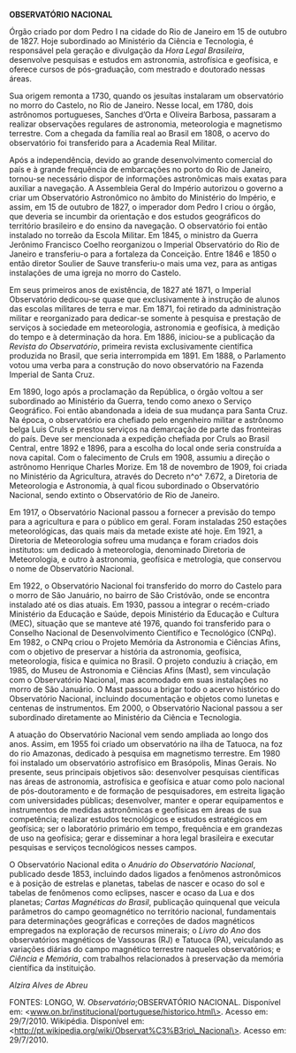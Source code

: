 **OBSERVATÓRIO NACIONAL**

Órgão criado por dom Pedro I na cidade do Rio de Janeiro em 15 de
outubro de 1827. Hoje subordinado ao Ministério da Ciência e Tecnologia,
é responsável pela geração e divulgação da *Hora Legal Brasileira*,
desenvolve pesquisas e estudos em astronomia, astrofísica e geofísica, e
oferece cursos de pós-graduação, com mestrado e doutorado nessas áreas.

Sua origem remonta a 1730, quando os jesuítas instalaram um observatório
no morro do Castelo, no Rio de Janeiro. Nesse local, em 1780, dois
astrônomos portugueses, Sanches d’Orta e Oliveira Barbosa, passaram a
realizar observações regulares de astronomia, meteorologia e magnetismo
terrestre. Com a chegada da família real ao Brasil em 1808, o acervo do
observatório foi transferido para a Academia Real Militar.

Após a independência, devido ao grande desenvolvimento comercial do país
e à grande frequência de embarcações no porto do Rio de Janeiro,
tornou-se necessário dispor de informações astronômicas mais exatas para
auxiliar a navegação. A Assembleia Geral do Império autorizou o governo
a criar um Observatório Astronômico no âmbito do Ministério do Império,
e assim, em 15 de outubro de 1827, o imperador dom Pedro I criou o
órgão, que deveria se incumbir da orientação e dos estudos geográficos
do território brasileiro e do ensino da navegação. O observatório foi
então instalado no torreão da Escola Militar. Em 1845, o ministro da
Guerra Jerônimo Francisco Coelho reorganizou o Imperial Observatório do
Rio de Janeiro e transferiu-o para a fortaleza da Conceição. Entre 1846
e 1850 o então diretor Soulier de Sauve transferiu-o mais uma vez, para
as antigas instalações de uma igreja no morro do Castelo.

Em seus primeiros anos de existência, de 1827 até 1871, o Imperial
Observatório dedicou-se quase que exclusivamente à instrução de alunos
das escolas militares de terra e mar. Em 1871, foi retirado da
administração militar e reorganizado para dedicar-se somente à pesquisa
e prestação de serviços à sociedade em meteorologia, astronomia e
geofísica, à medição do tempo e à determinação da hora. Em 1886,
iniciou-se a publicação da *Revista do Observatório*, primeira revista
exclusivamente científica produzida no Brasil, que seria interrompida em
1891. Em 1888, o Parlamento votou uma verba para a construção do novo
observatório na Fazenda Imperial de Santa Cruz.

Em 1890, logo após a proclamação da República, o órgão voltou a ser
subordinado ao Ministério da Guerra, tendo como anexo o Serviço
Geográfico. Foi então abandonada a ideia de sua mudança para Santa Cruz.
Na época, o observatório era chefiado pelo engenheiro militar e
astrônomo belga Luis Cruls e prestou serviços na demarcação de parte das
fronteiras do país. Deve ser mencionada a expedição chefiada por Cruls
ao Brasil Central, entre 1892 e 1896, para a escolha do local onde seria
construída a nova capital. Com o falecimento de Cruls em 1908, assumiu a
direção o astrônomo Henrique Charles Morize. Em 18 de novembro de 1909,
foi criada no Ministério da Agricultura, através do Decreto n^o^ 7.672,
a Diretoria de Meteorologia e Astronomia, à qual ficou subordinado o
Observatório Nacional, sendo extinto o Observatório de Rio de Janeiro.

Em 1917, o Observatório Nacional passou a fornecer a previsão do tempo
para a agricultura e para o público em geral. Foram instaladas 250
estações meteorológicas, das quais mais da metade existe até hoje. Em
1921, a Diretoria de Meteorologia sofreu uma mudança e foram criados
dois institutos: um dedicado à meteorologia, denominado Diretoria de
Meteorologia, e outro à astronomia, geofísica e metrologia, que
conservou o nome de Observatório Nacional.

Em 1922, o Observatório Nacional foi transferido do morro do Castelo
para o morro de São Januário, no bairro de São Cristóvão, onde se
encontra instalado até os dias atuais. Em 1930, passou a integrar o
recém-criado Ministério da Educação e Saúde, depois Ministério da
Educação e Cultura (MEC), situação que se manteve até 1976, quando foi
transferido para o Conselho Nacional de Desenvolvimento Científico e
Tecnológico (CNPq). Em 1982, o CNPq criou o Projeto Memória da
Astronomia e Ciências Afins, com o objetivo de preservar a história da
astronomia, geofísica, meteorologia, física e química no Brasil. O
projeto conduziu à criação, em 1985, do Museu de Astronomia e Ciências
Afins (Mast), sem vinculação com o Observatório Nacional, mas acomodado
em suas instalações no morro de São Januário. O Mast passou a brigar
todo o acervo histórico do Observatório Nacional, incluindo documentação
e objetos como lunetas e centenas de instrumentos. Em 2000, o
Observatório Nacional passou a ser subordinado diretamente ao Ministério
da Ciência e Tecnologia.

A atuação do Observatório Nacional vem sendo ampliada ao longo dos anos.
Assim, em 1955 foi criado um observatório na ilha de Tatuoca, na foz do
rio Amazonas, dedicado à pesquisa em magnetismo terrestre. Em 1980 foi
instalado um observatório astrofísico em Brasópolis, Minas Gerais. No
presente, seus principais objetivos são: desenvolver pesquisas
científicas nas áreas de astronomia, astrofísica e geofísica e atuar
como polo nacional de pós-doutoramento e de formação de pesquisadores,
em estreita ligação com universidades públicas; desenvolver, manter e
operar equipamentos e instrumentos de medidas astronômicas e geofísicas
em áreas de sua competência; realizar estudos tecnológicos e estudos
estratégicos em geofísica; ser o laboratório primário em tempo,
frequência e em grandezas de uso na geofísica; gerar e disseminar a hora
legal brasileira e executar pesquisas e serviços tecnológicos nesses
campos.

O Observatório Nacional edita o *Anuário do Observatório Nacional*,
publicado desde 1853, incluindo dados ligados a fenômenos astronômicos e
à posição de estrelas e planetas, tabelas de nascer e ocaso do sol e
tabelas de fenômenos como eclipses, nascer e ocaso da Lua e dos
planetas; *Cartas Magnéticas do Brasil*, publicação quinquenal que
veicula parâmetros do campo geomagnético no território nacional,
fundamentais para determinações geográficas e correções de dados
magnéticos empregados na exploração de recursos minerais; o *Livro do
Ano* dos observatórios magnéticos de Vassouras (RJ) e Tatuoca (PA),
veiculando as variações diárias do campo magnético terrestre naqueles
observatórios; e *Ciência e Memória*, com trabalhos relacionados à
preservação da memória científica da instituição.

*Alzira Alves de Abreu*

FONTES: LONGO, W. *Observatório*;OBSERVATÓRIO NACIONAL. Disponível em:
\<www.on.br/institucional/portuguese/historico.html\>. Acesso em:
29/7/2010. Wikipédia. Disponível em:
\<http://pt.wikipedia.org/wiki/Observat%C3%B3rio\_Nacional\>. Acesso em:
29/7/2010.
